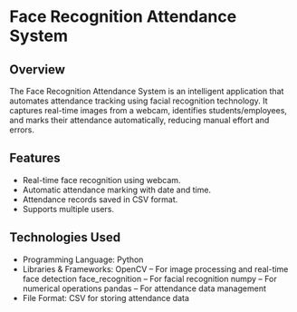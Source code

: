 <h1>Face Recognition Attendance System</h1>
<h2>Overview</h2>

The Face Recognition Attendance System is an intelligent application that automates attendance tracking using facial recognition technology. It captures real-time images from a webcam, identifies students/employees, and marks their attendance automatically, reducing manual effort and errors.

<h2>Features</h2>
<ul>
  <li>Real-time face recognition using webcam.</li>
  <li>Automatic attendance marking with date and time.</li>
  <li>Attendance records saved in CSV format.</li>
  <li>Supports multiple users.</li>
</ul>
<h2>Technologies Used</h2>
<ul>
  <li>Programming Language: Python</li>
  <li>Libraries & Frameworks:
    OpenCV – For image processing and real-time face detection
    face_recognition – For facial recognition
    numpy – For numerical operations
    pandas – For attendance data management
  </li>
  <li>File Format: CSV for storing attendance data</li>
</ul>
